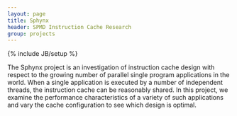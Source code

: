 ```yaml
---
layout: page
title: Sphynx
header: SPMD Instruction Cache Research
group: projects
---
```

{% include JB/setup %}

The Sphynx project is an investigation of instruction cache design
with respect to the growing number of parallel single program
applications in the world.
When a single application is executed by a number of independent
threads, the instruction cache can be reasonably shared.
In this project, we examine the performance characteristics of a
variety of such applications and vary the cache configuration to see
which design is optimal.

